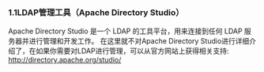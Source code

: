 ### 1.1LDAP管理工具（Apache Directory Studio）

Apache Directory Studio 是一个 LDAP 的工具平台，用来连接到任何 LDAP 服务器并进行管理和开发工作。
在这里就不对Apache Directory Studio进行详细介绍了，在如果你需要对LDAP进行管理，可以从官方网站上获得相关支持:
http://directory.apache.org/studio/
